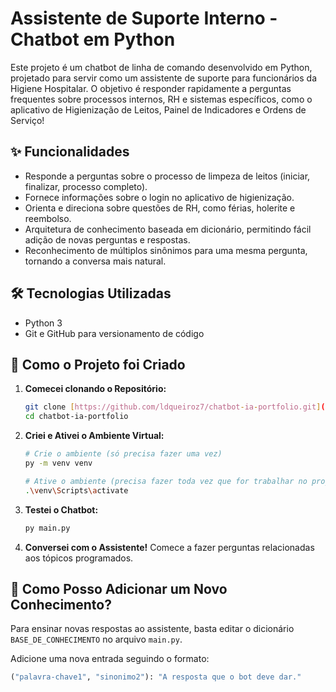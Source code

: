 # Assistente de Suporte Interno - Chatbot em Python

Este projeto é um chatbot de linha de comando desenvolvido em Python, projetado para servir como um assistente de suporte para funcionários da Higiene Hospitalar. O objetivo é responder rapidamente a perguntas frequentes sobre processos internos, RH e sistemas específicos, como o aplicativo de Higienização de Leitos, Painel de Indicadores e Ordens de Serviço!

## ✨ Funcionalidades

- Responde a perguntas sobre o processo de limpeza de leitos (iniciar, finalizar, processo completo).
- Fornece informações sobre o login no aplicativo de higienização.
- Orienta e direciona sobre questões de RH, como férias, holerite e reembolso.
- Arquitetura de conhecimento baseada em dicionário, permitindo fácil adição de novas perguntas e respostas.
- Reconhecimento de múltiplos sinônimos para uma mesma pergunta, tornando a conversa mais natural.

## 🛠️ Tecnologias Utilizadas

- Python 3
- Git e GitHub para versionamento de código

## 🚀 Como o Projeto foi Criado

1.  **Comecei clonando o Repositório:**
    ```bash
    git clone [https://github.com/ldqueiroz7/chatbot-ia-portfolio.git](https://github.com/ldqueiroz7/chatbot-ia-portfolio.git)
    cd chatbot-ia-portfolio
    ```

2.  **Criei e Ativei o Ambiente Virtual:**
    ```bash
    # Crie o ambiente (só precisa fazer uma vez)
    py -m venv venv
    
    # Ative o ambiente (precisa fazer toda vez que for trabalhar no projeto)
    .\venv\Scripts\activate
    ```

3.  **Testei o Chatbot:**
    ```bash
    py main.py
    ```
4.  **Conversei com o Assistente!** Comece a fazer perguntas relacionadas aos tópicos programados.

## 🧠 Como Posso Adicionar um Novo Conhecimento?

Para ensinar novas respostas ao assistente, basta editar o dicionário `BASE_DE_CONHECIMENTO` no arquivo `main.py`.

Adicione uma nova entrada seguindo o formato:
```python
("palavra-chave1", "sinonimo2"): "A resposta que o bot deve dar."
```